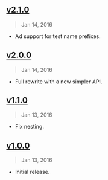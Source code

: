 ## [v2.1.0]
> Jan 14, 2016

- Ad support for test name prefixes.

[v2.1.0]: https://github.com/rstacruz/tape-around/compare/v2.0.0...v2.1.0

## [v2.0.0]
> Jan 14, 2016

- Full rewrite with a new simpler API.

[v2.0.0]: https://github.com/rstacruz/tape-around/compare/v1.1.0...v2.0.0

## [v1.1.0]
> Jan 13, 2016

- Fix nesting.

[v1.1.0]: https://github.com/rstacruz/tape-around/compare/v1.0.0...v1.1.0

## [v1.0.0]
> Jan 13, 2016

- Initial release.

[v1.0.0]: https://github.com/rstacruz/tape-around/tree/v1.0.0

